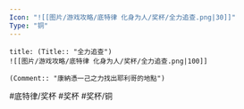 ```yaml
---
Icon: "![[图片/游戏攻略/底特律 化身为人/奖杯/全力追查.png|30]]"
Type: "铜"
---
```

```ad-common-bronze-trophy
title: (Title:: "全力追查")
![[图片/游戏攻略/底特律 化身为人/奖杯/全力追查.png|100]]

(Comment:: "康納憑一己之力找出耶利哥的地點")
```

#底特律/奖杯 #奖杯 #奖杯/铜
